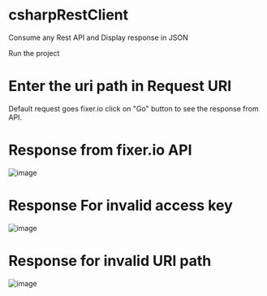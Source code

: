 # csharpRestClient
Consume any Rest API and Display response in JSON

Run the project 

# Enter the uri path in Request URI

Default request goes fixer.io 
click on  "Go" button to see the response from API.

# Response from fixer.io API

![image](https://user-images.githubusercontent.com/77015698/119117866-f6aeac00-ba29-11eb-896f-0a6fb884323a.png)

  
# Response For invalid access key

![image](https://user-images.githubusercontent.com/77015698/119117967-0c23d600-ba2a-11eb-821f-5f6158aff9f1.png)


# Response for invalid URI path

![image](https://user-images.githubusercontent.com/77015698/119118032-1ba31f00-ba2a-11eb-8e5c-88fc163718e3.png)
